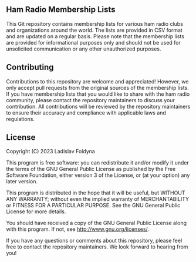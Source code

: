 ## Ham Radio Membership Lists

This Git repository contains membership lists for various ham radio clubs and organizations 
around the world. The lists are provided in CSV format and are updated on a regular basis.
Please note that the membership lists are provided for informational purposes only 
and should not be used for unsolicited communication or any other unauthorized purposes.

## Contributing

Contributions to this repository are welcome and appreciated! However, we only accept pull requests 
from the original sources of the membership lists. If you have membership lists that you would like 
to share with the ham radio community, please contact the repository maintainers 
to discuss your contribution. All contributions will be reviewed by the repository maintainers 
to ensure their accuracy and compliance with applicable laws and regulations.

## License

Copyright (C) 2023  Ladislav Foldyna

This program is free software: you can redistribute it and/or modify
it under the terms of the GNU General Public License as published by
the Free Software Foundation, either version 3 of the License, or
(at your option) any later version.

This program is distributed in the hope that it will be useful,
but WITHOUT ANY WARRANTY; without even the implied warranty of
MERCHANTABILITY or FITNESS FOR A PARTICULAR PURPOSE.  See the
GNU General Public License for more details.

You should have received a copy of the GNU General Public License
along with this program.  If not, see <http://www.gnu.org/licenses/>.

If you have any questions or comments about this repository, please feel free 
to contact the repository maintainers. We look forward to hearing from you!
